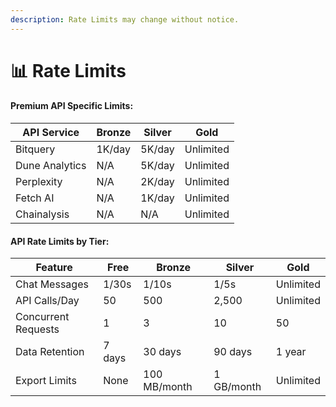 ```yaml
---
description: Rate Limits may change without notice.
---
```


# 📊 Rate Limits

#### Premium API Specific Limits:

| API Service    | Bronze | Silver | Gold      |
| -------------- | ------ | ------ | --------- |
| Bitquery       | 1K/day | 5K/day | Unlimited |
| Dune Analytics | N/A    | 5K/day | Unlimited |
| Perplexity     | N/A    | 2K/day | Unlimited |
| Fetch AI       | N/A    | 1K/day | Unlimited |
| Chainalysis    | N/A    | N/A    | Unlimited |

#### API Rate Limits by Tier:

| Feature             | Free   | Bronze       | Silver     | Gold      |
| ------------------- | ------ | ------------ | ---------- | --------- |
| Chat Messages       | 1/30s  | 1/10s        | 1/5s       | Unlimited |
| API Calls/Day       | 50     | 500          | 2,500      | Unlimited |
| Concurrent Requests | 1      | 3            | 10         | 50        |
| Data Retention      | 7 days | 30 days      | 90 days    | 1 year    |
| Export Limits       | None   | 100 MB/month | 1 GB/month | Unlimited |
